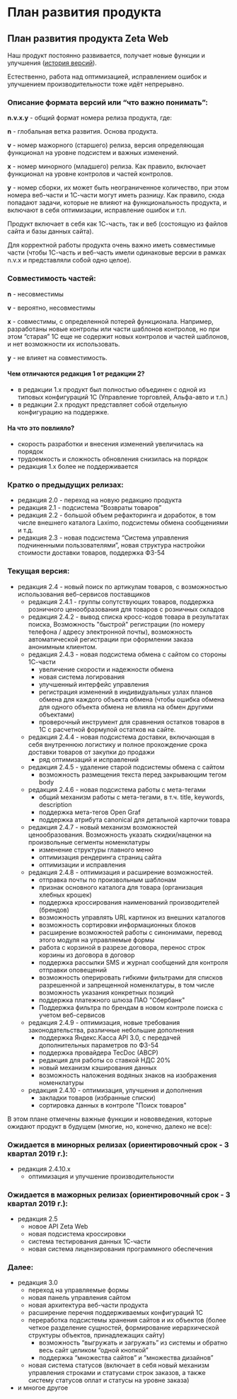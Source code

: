 # План развития продукта

## П**лан развития продукта Zeta Web**

Наш продукт постоянно развивается, получает новые функции и улучшения \([история версий](istoriya-izmenenii/)\).  

Естественно, работа над оптимизацией, исправлением ошибок и улучшением производительности тоже идёт непрерывно.

### Описание формата версий или “что важно понимать”:

**n.v.x.y** - общий формат номера релиза продукта, где:

**n** - глобальная ветка развития. Основа продукта.

**v** - номер мажорного \(старшего\) релиза, версия определяющая функционал на уровне подсистем и важных изменений.

**x** - номер минорного \(младшего\) релиза. Как правило, включает функционал на уровне контролов и частей контролов.

**y** - номер сборки, их может быть неограниченное количество, при этом номера веб-части и 1С-части могут иметь разницу. Как правило, сюда попадают задачи, которые не влияют на функциональность продукта, и включают в себя оптимизации, исправление ошибок и т.п.

Продукт включает в себя как 1С-часть, так и веб \(состоящую из файлов сайта и базы данных сайта\).

Для корректной работы продукта очень важно иметь совместимые части \(чтобы 1С-часть и веб-часть имели одинаковые версии в рамках n.v.x и представляли собой одно целое\).

### Совместимость частей:

**n** - несовместимы

**v** - вероятно, несовместимы

**x** - совместимы, с определенной потерей функционала. Например, разработаны новые контролы или части шаблонов контролов, но при этом “старая” 1С еще не содержит новых контролов и частей шаблонов, и нет возможности их использовать.

**y** - не влияет на совместимость.

#### Чем отличаются редакция 1 от редакции 2?

* в редакции 1.х продукт был полностью объединен с одной из типовых конфигураций 1С \(Управление торговлей, Альфа-авто и т.п.\)
* в редакции 2.х продукт представляет собой отдельную конфигурацию на поддержке.

#### На что это повлияло?

* скорость разработки и внесения изменений увеличилась на порядок
* трудоемкость и сложность обновления снизилась на порядок
* редакция 1.х более не поддерживается

### Кратко о предыдущих релизах:

* редакция 2.0 - переход на новую редакцию продукта
* редакция 2.1 - подсистема “Возвраты товаров”
* редакция 2.2 - большой объем рефакторинга и доработок, в том числе внешнего каталога Laximo, подсистемы обмена сообщениями и т.д.
* редакция 2.3 - новая подсистема “Система управления подчиненными пользователями”, новая структура настройки стоимости доставки товаров, поддержка ФЗ-54

### Текущая версия:

* редакция 2.4 - новый поиск по артикулам товаров, с возможностью использования веб-сервисов поставщиков
  * редакция 2.4.1 - группы сопутствующих товаров, поддержка розничного ценообразования для товаров с розничных складов
  * редакция 2.4.2 - вывод списка кросс-кодов товара в результатах поиска,  Возможность "быстрой" регистрации \(по номеру телефона / адресу электронной почты\), возможность автоматической регистрации при оформлении заказа анонимным клиентом.
  * редакция 2.4.3 - новая подсистема обмена с сайтом со стороны 1С-части
    * увеличение скорости и надежности обмена
    * новая система логирования
    * улучшенный интерфейс управления
    * регистрация изменений в индивидуальных узлах планов обмена для каждого объекта обмена \(чтобы ошибка обмена для одного объекта обмена не влияла на обмен другими объектами\)
    * проверочный инструмент для сравнения остатков товаров в 1С с расчетной формулой остатков на сайте.
  * редакция 2.4.4 - новая подсистема доставки, включающая в себя внутреннюю логистику и полное прохождение срока доставки товаров от закупки до продажи
    * ряд оптимизаций и исправлений
  * редакция 2.4.5 - удаление старой подсистемы обмена с сайтом
    * возможность размещения текста перед закрывающим тегом body
  * редакция 2.4.6 - новая подсистема работы с мета-тегами
    * общий механизм работы с мета-тегами, в т.ч. title, keywords, description
    * поддержка мета-тегов Open Graf
    * поддержка атрибута canonical для детальной карточки товара
  * редакция 2.4.7 - новый механизм возможностей ценообразования. Возможность указать скидки/наценки на произвольные сегменты номенклатуры
    * изменение структуры главного меню
    * оптимизация рендеринга страниц сайта
    * оптимизации и исправления
  * редакция 2.4.8 - оптимизация и расширение возможностей.
    * отправка почты по произвольным шаблонам 
    * признак основного каталога для товара \(организация хлебных крошек\)
    * поддержка кроссирования наименований производителей \(брендов\)
    * возможность управлять URL картинок из внешних каталогов
    * возможность сортировки информационных блоков
    * расширение возможностей работы с синонимами, перевод этого модуля на управляемые формы
    * работа с корзиной в разрезе договора, перенос строк корзины из договора в договор
    * поддержка рассылки SMS и журнал сообщений для контроля отправки оповещений
    * возможность оперировать гибкими фильтрами для списков разрешенной и запрещенной номенклатуры, в том числе возможность указания конкретных позиций
    * поддержка платежного шлюза ПАО "Сбербанк"
    * Поддержка фильтра по брендам в новом контроле поиска с учетом веб-сервисов
  * редакция 2.4.9 - оптимизация, новые требования законодательства, различные небольшие дополнения
    * поддержка Яндекс.Касса API 3.0, с передачей дополнительных параметров по ФЗ-54
    * поддержка провайдера TecDoc \(ABCP\)
    * редакция для работы со ставкой НДС 20%
    * новый механизм кэширования данных
    * возможность наложения водяных знаков на изображения номенклатуры
  * редакция 2.4.10 - оптимизация, улучшения и дополнения
    * закладки товаров \(избранные списки\)
    * сортировка данных в контроле "Поиск товаров"

В этом плане отмечены важные функции и нововведения, которые ожидают продукт в будущем \(многие, но, конечно, далеко не все\):

### Ожидается в минорных релизах \(ориентировочный срок - 3 квартал 2019 г.\):

* редакция 2.4.10.х 
  * оптимизация и улучшение производительности

### Ожидается в мажорных релизах \(ориентировочный срок - 3 квартал 2019 г.\):

* редакция 2.5
  * новое API Zeta Web
  * новая подсистема кроссировки
  * система тестирования данных 1С-части
  * новая система лицензирования программного обеспечения

### Далее:

* редакция 3.0
  * переход на управляемые формы
  * новая панель управления сайтом
  * новая архитектура веб-части продукта
  * расширение перечня поддерживаемых конфигураций 1С
  * переработка подсистемы хранения сайтов и их объектов \(более четкое разделение сущностей, формирование иерархической структуры объектов, принадлежащих сайту\)
    * возможность “выгружать и загружать” из системы и обратно весь сайт целиком “одной кнопкой”
    * поддержка “множества сайтов” и “множества дизайнов”
  * новая система статусов \(включает в себя новый механизм управления строками и статусами строк заказов, а также систему статусов оплат и статусы на уровне заказа\)
* и многое другое

